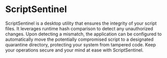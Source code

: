 # ScriptSentinel

ScriptSentinel is a desktop utility that ensures the integrity of your script files. It leverages runtime hash comparison to detect any unauthorized changes. Upon detecting a mismatch, the application can be configured to automatically move the potentially compromised script to a designated quarantine directory, protecting your system from tampered code. Keep your operations secure and your mind at ease with ScriptSentinel.
